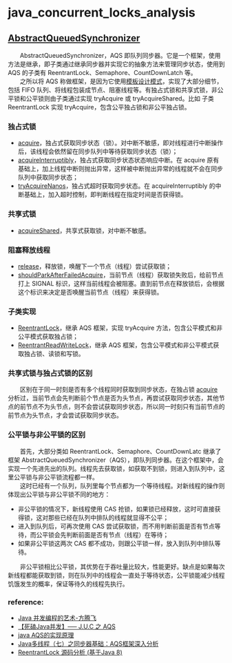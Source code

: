# java_concurrent_locks_analysis

## [AbstractQueuedSynchronizer](https://github.com/martin-1992/Java-Lock-Notes/tree/master/AQS%20%E6%A1%86%E6%9E%B6%E5%8D%B3%E5%85%B6%E5%AD%90%E7%B1%BB%E6%BA%90%E7%A0%81%E5%88%86%E6%9E%90/AbstractQueuedSynchronizer)
　　AbstractQueuedSynchronizer，AQS 即队列同步器。它是一个框架，使用方法是继承，即子类通过继承同步器并实现它的抽象方法来管理同步状态，使用到 AQS 的子类有 ReentrantLock、Semaphore、CountDownLatch 等。 <br />
　　之所以将 AQS 称做框架，是因为它使用[模板设计模式](https://github.com/martin-1992/head_first_design_patterns_notebook/tree/master/chapter_8)，实现了大部分细节，包括 FIFO 队列、将线程包装成节点、阻塞线程等。有独占式锁和共享式锁，非公平锁和公平锁则由子类通过实现 tryAcquire 或 tryAcquireShared。比如 子类 ReentrantLock 实现 tryAcquire，包含公平独占锁和非公平独占锁。

### 独占式锁
- [acquire](https://github.com/martin-1992/Java-Lock-Notes/blob/master/AQS%20%E6%A1%86%E6%9E%B6%E5%8D%B3%E5%85%B6%E5%AD%90%E7%B1%BB%E6%BA%90%E7%A0%81%E5%88%86%E6%9E%90/%E7%8B%AC%E5%8D%A0%E5%BC%8F%E9%94%81/acquire.md)，独占式获取同步状态（锁）。对中断不敏感，即对线程进行中断操作后，该线程会依然留在同步队列中等待获取同步状态（锁）；
- [acquireInterruptibly](https://github.com/martin-1992/Java-Lock-Notes/blob/master/AQS%20%E6%A1%86%E6%9E%B6%E5%8D%B3%E5%85%B6%E5%AD%90%E7%B1%BB%E6%BA%90%E7%A0%81%E5%88%86%E6%9E%90/%E7%8B%AC%E5%8D%A0%E5%BC%8F%E9%94%81/acquireInterruptibly.md)，独占式获取同步状态状态响应中断。在 acquire 原有基础上，加上线程中断则抛出异常，这样被中断抛出异常的线程就不会在同步队列中获取同步状态；
- [tryAcquireNanos](https://github.com/martin-1992/Java-Lock-Notes/blob/master/AQS%20%E6%A1%86%E6%9E%B6%E5%8D%B3%E5%85%B6%E5%AD%90%E7%B1%BB%E6%BA%90%E7%A0%81%E5%88%86%E6%9E%90/%E7%8B%AC%E5%8D%A0%E5%BC%8F%E9%94%81/tryAcquireNanos.md)，独占式超时获取同步状态。在 acquireInterruptibly 的中断基础上，加入超时控制，即判断线程在指定时间是否获得锁。

### 共享式锁
- [acquireShared](https://github.com/martin-1992/Java-Lock-Notes/blob/master/AQS%20%E6%A1%86%E6%9E%B6%E5%8D%B3%E5%85%B6%E5%AD%90%E7%B1%BB%E6%BA%90%E7%A0%81%E5%88%86%E6%9E%90/%E5%85%B1%E4%BA%AB%E5%BC%8F%E9%94%81/acquireShared.md)，共享式获取锁，对中断不敏感。

### 阻塞释放线程
- [release](https://github.com/martin-1992/Java-Lock-Notes/blob/master/AQS%20%E6%A1%86%E6%9E%B6%E5%8D%B3%E5%85%B6%E5%AD%90%E7%B1%BB%E6%BA%90%E7%A0%81%E5%88%86%E6%9E%90/%E9%98%BB%E5%A1%9E%E9%87%8A%E6%94%BE%E7%BA%BF%E7%A8%8B/release.md)，释放锁，唤醒下一个节点（线程）尝试获取锁；
- [shouldParkAfterFailedAcquire](https://github.com/martin-1992/Java-Lock-Notes/blob/master/AQS%20%E6%A1%86%E6%9E%B6%E5%8D%B3%E5%85%B6%E5%AD%90%E7%B1%BB%E6%BA%90%E7%A0%81%E5%88%86%E6%9E%90/%E9%98%BB%E5%A1%9E%E9%87%8A%E6%94%BE%E7%BA%BF%E7%A8%8B/shouldParkAfterFailedAcquire.md)，当前节点（线程）获取锁失败后，给前节点打上 SIGNAL 标识，这样当前线程会被阻塞。直到前节点在释放锁后，会根据这个标识来决定是否唤醒当前节点（线程）来获得锁。

### 子类实现

- [ReentrantLock](https://github.com/martin-1992/Java-Lock-Notes/blob/master/AQS%20%E6%A1%86%E6%9E%B6%E5%8D%B3%E5%85%B6%E5%AD%90%E7%B1%BB%E6%BA%90%E7%A0%81%E5%88%86%E6%9E%90/%E5%AD%90%E7%B1%BB%E5%AE%9E%E7%8E%B0/ReentrantLock/README.md)，继承 AQS 框架，实现 tryAcquire 方法，包含公平模式和非公平模式获取独占锁；
- [ReentrantReadWriteLock](https://github.com/martin-1992/Java-Lock-Notes/blob/master/AQS%20%E6%A1%86%E6%9E%B6%E5%8D%B3%E5%85%B6%E5%AD%90%E7%B1%BB%E6%BA%90%E7%A0%81%E5%88%86%E6%9E%90/%E5%AD%90%E7%B1%BB%E5%AE%9E%E7%8E%B0/ReentrantReadWriteLock/README.md)，继承 AQS 框架，包含公平模式和非公平模式获取独占锁、读锁和写锁。

### 共享式锁与独占式锁的区别
　　区别在于同一时刻是否有多个线程同时获取到同步状态，在独占锁 [acquire](https://github.com/martin-1992/Java-Lock-Notes/blob/master/AQS%20%E6%A1%86%E6%9E%B6%E5%8D%B3%E5%85%B6%E5%AD%90%E7%B1%BB%E6%BA%90%E7%A0%81%E5%88%86%E6%9E%90/%E7%8B%AC%E5%8D%A0%E5%BC%8F%E9%94%81/acquire.md) 分析过，当前节点会先判断前个节点是否为头节点，再尝试获取同步状态，其他节点的前节点不为头节点，则不会尝试获取同步状态，所以同一时刻只有当前节点的前节点为头节点，才会尝试获取同步状态。

### 公平锁与非公平锁的区别
　　首先，大部分类如 ReentrantLock、Semaphore、CountDownLatc 继承了框架 AbstractQueuedSynchronizer（AQS），即队列同步器。在这个框架中，会实现一个先进先出的队列。线程先去获取锁，如获取不到锁，则进入到队列中，这里公平锁与非公平锁流程都一样。<br />
　　这时已经有一个队列，队列里每个节点都为一个等待线程。对新线程的操作则体现出公平锁与非公平锁不同的地方：

- 非公平锁的情况下，新线程使用 CAS 抢锁，如果锁已经释放，这时可直接获得锁，这对那些已经在队列中排队的线程就显得不公平；
- 进入到队列后，可再次使用 CAS 尝试获取锁，而不用判断前面是否有节点等待，而公平锁会先判断前面是否有节点（线程）在等待；
- 如果非公平锁这两次 CAS 都不成功，则跟公平锁一样，放入到队列中排队等待。

　　非公平锁相比公平锁，其优势在于吞吐量比较大，性能更好。缺点是如果每次新线程都能获取到锁，则在队列中的线程会一直处于等待状态，公平锁能减少线程饥饿发生的概率，保证等待久的线程先执行。
  
### reference:

- [Java 并发编程的艺术-方腾飞](https://item.jd.com/11740734.html)
- [【死磕Java并发】—– J.U.C 之 AQS](https://mp.weixin.qq.com/s/-swOI_4_cxP5BBSD9wd0lA)
- [java AQS的实现原理](https://www.jianshu.com/p/279baac48960)
- [Java多线程（七）之同步器基础：AQS框架深入分析](https://blog.csdn.net/vernonzheng/article/details/8275624)
- [ReentrantLock 源码分析 (基于Java 8)](https://www.jianshu.com/p/3f3417dbcac4)
